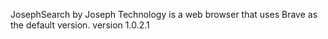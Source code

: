 JosephSearch by Joseph Technology is a web browser that uses Brave as the default version.
version 1.0.2.1
